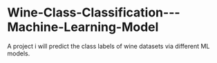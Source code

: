# Wine-Class-Classification---Machine-Learning-Model
A project i will predict the class labels of wine datasets via different ML models.

